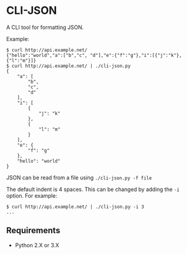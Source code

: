# CLI-JSON

A CLI tool for formatting JSON.

Example:

```
$ curl http://api.example.net/
{"hello":"world","a":["b","c", "d"],"e":{"f":"g"},"i":[{"j":"k"},{"l":"m"}]}
$ curl http://api.example.net/ | ./cli-json.py
{
    "a": [
        "b",
        "c",
        "d"
    ],
    "i": [
        {
            "j": "k"
        },
        {
            "l": "m"
        }
    ],
    "e": {
        "f": "g"
    },
    "hello": "world"
}
```

JSON can be read from a file using `./cli-json.py -f file`

The default indent is 4 spaces. This can be changed by adding the `-i` option. For example:

```
$ curl http://api.example.net/ | ./cli-json.py -i 3
...
```

## Requirements

 - Python 2.X or 3.X
